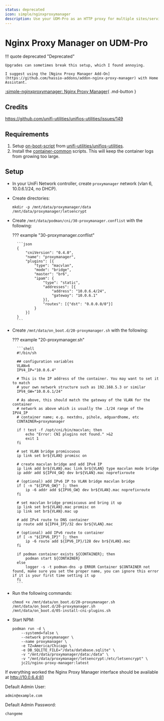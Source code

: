 ```yaml
---
status: deprecated
icon: simple/nginxproxymanager
description: Use your UDM-Pro as an HTTP proxy for multiple sites/services.
---
```


# Nginx Proxy Manager on UDM-Pro

!!! quote deprecated "Deprecated"

    Upgrades can sometimes break this setup, which I found annoying.
    
    I suggest using the [Nginx Proxy Manager Add-On](https://github.com/hassio-addons/addon-nginx-proxy-manager) with Home Assistant.

[:simple-nginxproxymanager: Nginx Proxy Manager](https://nginxproxymanager.com){ .md-button }

## Credits

<https://github.com/unifi-utilities/unifios-utilities/issues/149>

## Requirements

1. Setup [on-boot-script](https://github.com/unifi-utilities/unifios-utilities/blob/main/on-boot-script/README.md) from [unifi-utilities/unifios-utilities](https://github.com/boostchicken/udm-utilities).
2. Install the [container-common](https://github.com/unifi-utilities/unifios-utilities/tree/main/container-common) scripts. This will keep the container logs from growing too large.

## Setup

- In your UniFi Network controller, create `proxymanager` network (vlan 6, 10.0.6.1/24, no DHCP).
- Create directories:

    ```shell
    mkdir -p /mnt/data/proxymanager/data /mnt/data/proxymanager/letsencrypt
    ```

- Create `/mnt/data/podman/cni/30-proxymanager.conflist` with the following:

    ??? example "30-proxymanager.conflist"

        ```json
        {
            "cniVersion": "0.4.0",
            "name": "proxymanager",
            "plugins": [{
                "type": "macvlan",
                "mode": "bridge",
                "master": "br6",
                "ipam": {
                    "type": "static",
                    "addresses": [{
                        "address": "10.0.6.4/24",
                        "gateway": "10.0.6.1"
                    }],
                    "routes": [{"dst": "0.0.0.0/0"}]
                }
            }]
        }
        ```

- Create `/mnt/data/on_boot.d/20-proxymanager.sh` with the following:

    ??? example "20-proxymanager.sh"

        ```shell
        #!/bin/sh

        ## configuration variables
        VLAN=6
        IPV4_IP="10.0.6.4"

        # This is the IP address of the container. You may want to set it to match
        # your own network structure such as 192.168.5.3 or similar
        IPV4_GW="10.0.6.1/24"

        # As above, this should match the gateway of the VLAN for the container
        # network as above which is usually the .1/24 range of the IPV4_IP
        # container name; e.g. nextdns, pihole, adguardhome, etc
        CONTAINER=proxymanager

        if ! test -f /opt/cni/bin/macvlan; then
            echo "Error: CNI plugins not found." >&2
            exit 1
        fi

        # set VLAN bridge promiscuous
        ip link set br${VLAN} promisc on

        # create macvlan bridge and add IPv4 IP
        ip link add br${VLAN}.mac link br${VLAN} type macvlan mode bridge
        ip addr add ${IPV4_GW} dev br${VLAN}.mac noprefixroute

        # (optional) add IPv6 IP to VLAN bridge macvlan bridge
        if [ -n "${IPV6_GW}" ]; then
            ip -6 addr add ${IPV6_GW} dev br${VLAN}.mac noprefixroute
        fi

        # set macvlan bridge promiscuous and bring it up
        ip link set br${VLAN}.mac promisc on
        ip link set br${VLAN}.mac up

        # add IPv4 route to DNS container
        ip route add ${IPV4_IP}/32 dev br${VLAN}.mac

        # (optional) add IPv6 route to container
        if [ -n "${IPV6_IP}" ]; then
            ip -6 route add ${IPV6_IP}/128 dev br${VLAN}.mac
        fi

        if podman container exists ${CONTAINER}; then
            podman start ${CONTAINER}
        else
            logger -s -t podman-dns -p ERROR Container $CONTAINER not found, make sure you set the proper name, you can ignore this error if it is your first time setting it up
        fi
        ```

- Run the following commands:

    ```shell
    chmod +x /mnt/data/on_boot.d/20-proxymanager.sh
    /mnt/data/on_boot.d/20-proxymanager.sh
    /mnt/data/on_boot.d/05-install-cni-plugins.sh
    ```

- Start NPM:

    ```shell
    podman run -d \
        --systemd=false \
        --network proxymanager \
        --name proxymanager \
        -e TZ=America/Chicago \
        -e DB_SQLITE_FILE="/data/database.sqlite" \
        -v "/mnt/data/proxymanager/data:/data" \
        -v "/mnt/data/proxymanager/letsencrypt:/etc/letsencrypt" \
        jc21/nginx-proxy-manager:latest
    ```

If everything worked the Nginx Proxy Manager interface should be available at <http://10.0.6.4:81>

Default Admin User:

```text
admin@example.com
```

Default Admin Password:

```text
changeme
```
